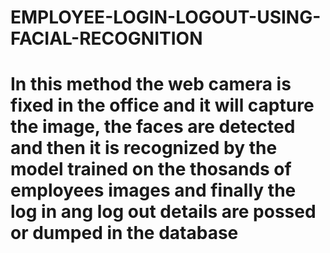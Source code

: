 # EMPLOYEE-LOGIN-LOGOUT-USING-FACIAL-RECOGNITION

# In this method the web camera is fixed in the office and it will capture the image, the faces are detected and then it is recognized by the model trained on the thosands of employees images and finally the log in ang log out details are possed or dumped in the database
